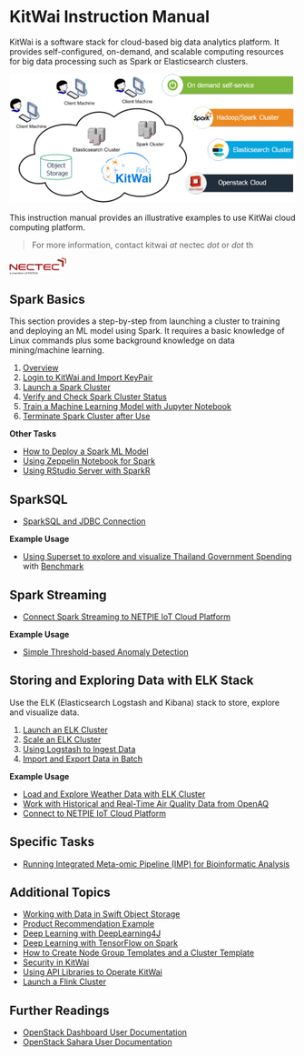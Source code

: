 # KitWai Instruction Manual

KitWai is a software stack for cloud-based big data analytics platform. It provides self-configured, on-demand, and scalable computing resources for big data processing such as Spark or Elasticsearch clusters.

<img src="kitwai.png" width="600">

This instruction manual provides an illustrative examples to use KitWai cloud computing platform.

> For more information, contact kitwai _at_ nectec _dot_ or _dot_ th
>
<a href="http://www.nectec.or.th"><img src="Nectec_Logo-Small.png" width="100"></a>

## Spark Basics
This section provides a step-by-step from launching a cluster to training and deploying an ML model using Spark. It requires a basic knowledge of Linux commands plus some background knowledge on data mining/machine learning.
1. [Overview](overview.md)
2. [Login to KitWai and Import KeyPair](login/login.md)
3. [Launch a Spark Cluster](launchcluster/launchcluster.md)
4. [Verify and Check Spark Cluster Status](status/status.md)
5. [Train a Machine Learning Model with Jupyter Notebook](jupyter/jupyter.md)
6. [Terminate Spark Cluster after Use](terminate/terminate.md)

**Other Tasks**
- [How to Deploy a Spark ML Model](deploy/deploy.md)
- [Using Zeppelin Notebook for Spark](zeppelin/zeppelin.md)
- [Using RStudio Server with SparkR](sparkR/sparkR.md)

## SparkSQL
- [SparkSQL and JDBC Connection](sparksql/sparksql.md)

**Example Usage**
- [Using Superset to explore and visualize Thailand Government Spending](sparksql/thailand_gov_spending/spending.md) with [Benchmark](sparksql/thailand_gov_spending/benchmark.md)

## Spark Streaming
- [Connect Spark Streaming to NETPIE IoT Cloud Platform](spark_streaming/netpie.md)

**Example Usage**
- [Simple Threshold-based Anomaly Detection](spark_streaming/threshold.md)

## Storing and Exploring Data with ELK Stack
Use the ELK (Elasticsearch Logstash and Kibana) stack to store, explore and visualize data.
1. [Launch an ELK Cluster](elk/launchcluster.md)
2. [Scale an ELK Cluster](elk/scale_elk.md)
3. [Using Logstash to Ingest Data](elk/logstash.md)
4. [Import and Export Data in Batch](elk/import_export.md)
<!--- 2. [Load Data](elk/loaddata.md) --->
<!--- 3. [Explore Data with Kibana](elk/kibana.md) --->
<!--- 4. [Create a Dashbard in Grafana](elk/grafana.md) --->

**Example Usage**
- [Load and Explore Weather Data with ELK Cluster](elk/weather.md)
- [Work with Historical and Real-Time Air Quality Data from OpenAQ](elk/openaq.md)
- [Connect to NETPIE IoT Cloud Platform](elk/netpie.md)

## Specific Tasks
- [Running Integrated Meta-omic Pipeline (IMP) for Bioinformatic Analysis](imp/imp.md)

## Additional Topics
- [Working with Data in Swift Object Storage](swift/swift.md)
- [Product Recommendation Example](als/als.md)
- [Deep Learning with DeepLearning4J](dl4j/dl4j.md)
- [Deep Learning with TensorFlow on Spark](tensorflow_on_spark/tensorflow_on_spark.md)
- [How to Create Node Group Templates and a Cluster Template](create_template/create_template.md)
- [Security in KitWai](security/security.md)
- [Using API Libraries to Operate KitWai](apis/apis.md)
- [Launch a Flink Cluster](launchflink/launchflink.md)

## Further Readings

- [OpenStack Dashboard User Documentation](https://docs.openstack.org/horizon/pike/user/)
- [OpenStack Sahara User Documentation](https://docs.openstack.org/sahara/latest/user/index.html)
